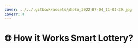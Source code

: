 ```yaml
---
cover: ../../.gitbook/assets/photo_2022-07-04_11-03-39.jpg
coverY: 0
---
```


# 🌐 How it Works Smart Lottery?

